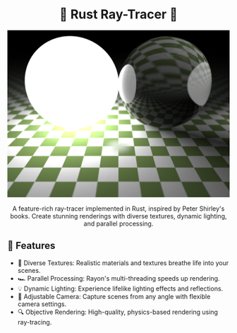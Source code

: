 <div align="center">

# 🌟 Rust Ray-Tracer 🌟

![Ray-Tracer Demo](https://raw.githubusercontent.com/Almugra/ray-tracing/main/Image1.png)

A feature-rich ray-tracer implemented in Rust, inspired by Peter Shirley's books. Create stunning renderings with diverse textures, dynamic lighting, and parallel processing.

</div>

## 🚀 Features

- 🎨 Diverse Textures: Realistic materials and textures breathe life into your scenes.
- 🏎️ Parallel Processing: Rayon's multi-threading speeds up rendering.
- 💡 Dynamic Lighting: Experience lifelike lighting effects and reflections.
- 📸 Adjustable Camera: Capture scenes from any angle with flexible camera settings.
- 🔍 Objective Rendering: High-quality, physics-based rendering using ray-tracing.
